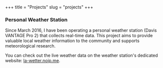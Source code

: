+++
title = "Projects"
slug = "projects"
+++

### Personal Weather Station
Since March 2016, I have been operating a personal weather station (Davis VANTAGE Pro 2) that collects real-time data. This project aims to provide valuable local weather information to the community and supports meteorological research.

You can check out the live weather data on the weather station's dedicated website: [la-wetter.noip.me](https://la-wetter.noip.me/).